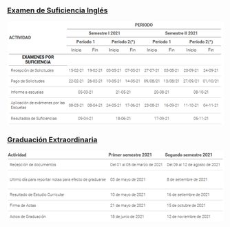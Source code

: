 ### [Examen de Suficiencia Inglés](https://www.tec.ac.cr/node/6850)

![suficiencia](../../recursos/graduacion/suficiencia.png)

### [Graduación Extraordinaria](https://www.tec.ac.cr/graduaciones)

![graduacion](../../recursos/graduacion/graduacion.png)